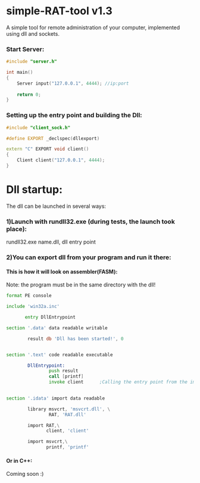 # simple-RAT-tool v1.3
A simple tool for remote administration of your computer, implemented using dll and sockets.

### Start Server:
```cpp
#include "server.h"

int main()
{
	Server input("127.0.0.1", 4444); //ip:port
  
  	return 0;
}
```
### Setting up the entry point and building the Dll:
```cpp
#include "client_sock.h"

#define EXPORT _declspec(dllexport)

extern "C" EXPORT void client()
{
	Client client("127.0.0.1", 4444);
}
```
# Dll startup:
The dll can be launched in several ways:
### 1)Launch with rundll32.exe (during tests, the launch took place):
rundll32.exe name.dll, dll entry point

### 2)You can export dll from your program and run it there:
#### This is how it will look on assembler(FASM):
Note: the program must be in the same directory with the dll!

```asm
format PE console

include 'win32a.inc'

       entry DllEntrypoint

section '.data' data readable writable

        result db 'Dll has been started!', 0


section '.text' code readable executable

        DllEntrypoint:
                push result
                call [printf]
                invoke client      ;Calling the entry point from the import table, where we specified the name and entry point of the dll.
		

section '.idata' import data readable

        library msvcrt, 'msvcrt.dll', \
                RAT, 'RAT.dll'

        import RAT,\
               client, 'client'

        import msvcrt,\
               printf, 'printf'
```
#### Or in C++:

Coming soon :)
